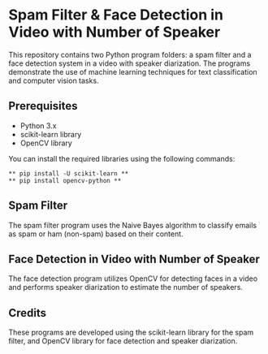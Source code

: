 
# Spam Filter & Face Detection in Video with Number of Speaker

This repository contains two Python program folders: a spam filter and a face detection system in a video with speaker diarization. The programs demonstrate the use of machine learning techniques for text classification and computer vision tasks.

 
## Prerequisites

- Python 3.x
- scikit-learn library
- OpenCV library

You can install the required libraries using the following commands:

    ** pip install -U scikit-learn **
    ** pip install opencv-python **

## Spam Filter

The spam filter program uses the Naive Bayes algorithm to classify emails as spam or ham (non-spam) based on their content.

## Face Detection in Video with Number of Speaker

The face detection program utilizes OpenCV for detecting faces in a video and performs speaker diarization to estimate the number of speakers.




## Credits

These programs are developed using the scikit-learn library for the spam filter, and OpenCV library for face detection and speaker diarization.
